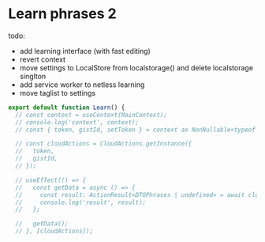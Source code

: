 # Learn phrases 2

todo:

- add learning interface (with fast editing)
- revert context
- move settings to LocalStore from localstorage() and delete localstorage singlton
- add service worker to netless learning
- move taglist to settings


```ts
export default function Learn() {
  // const context = useContext(MainContext);
  // console.log('context', context);
  // const { token, gistId, setToken } = context as NonNullable<typeof context>;

  // const cloudActions = CloudActions.getInstance({
  //   token,
  //   gistId,
  // });

  // useEffect(() => {
  //   const getData = async () => {
  //     const result: ActionResult<DTOPhrases | undefined> = await cloudActions.getPhrases();
  //     console.log('result', result);
  //   };

  //   getData();
  // }, [cloudActions]);
```
